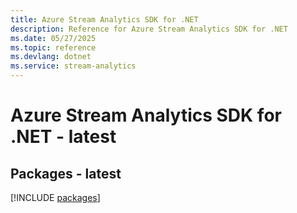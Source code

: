 ```yaml
---
title: Azure Stream Analytics SDK for .NET
description: Reference for Azure Stream Analytics SDK for .NET
ms.date: 05/27/2025
ms.topic: reference
ms.devlang: dotnet
ms.service: stream-analytics
---
```

# Azure Stream Analytics SDK for .NET - latest
## Packages - latest
[!INCLUDE [packages](stream-analytics-index.md)]